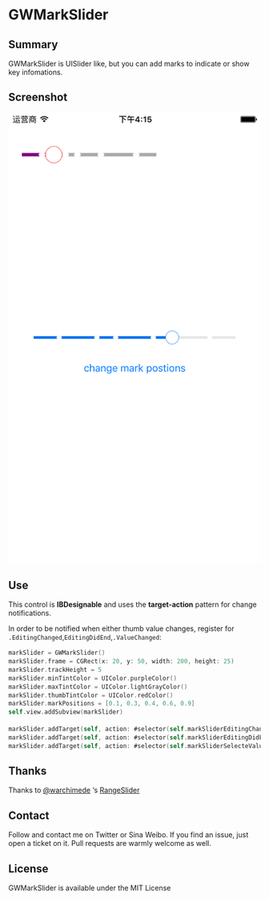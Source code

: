 # GWMarkSlider

## Summary
GWMarkSlider is UISlider like, but you can add marks to indicate or show key infomations.

## Screenshot
![](https://github.com/gewill/GWMarkSlider/blob/master/Screenshot.png?raw=true)

## Use
This control is **IBDesignable** and uses the **target-action** pattern for change notifications.

In order to be notified when either thumb value changes, register for  `.EditingChanged`,`EditingDidEnd`,`.ValueChanged`:


```swift
markSlider = GWMarkSlider()
markSlider.frame = CGRect(x: 20, y: 50, width: 200, height: 25)
markSlider.trackHeight = 5
markSlider.minTintColor = UIColor.purpleColor()
markSlider.maxTintColor = UIColor.lightGrayColor()
markSlider.thumbTintColor = UIColor.redColor()
markSlider.markPositions = [0.1, 0.3, 0.4, 0.6, 0.9]
self.view.addSubview(markSlider)

markSlider.addTarget(self, action: #selector(self.markSliderEditingChanged(_:)), forControlEvents: .EditingChanged)
markSlider.addTarget(self, action: #selector(self.markSliderEditingDidEnd(_:)), forControlEvents: .EditingDidEnd)
markSlider.addTarget(self, action: #selector(self.markSliderSelecteValueChanged(_:)), forControlEvents: .ValueChanged)
```


## Thanks
Thanks to  [@warchimede](http://twitter.com/warchimede) ‘s [RangeSlider](https://github.com/warchimede/RangeSlider)

## Contact
Follow and contact me on Twitter or Sina Weibo. If you find an issue, just open a ticket on it. Pull requests are warmly welcome as well.

## License
GWMarkSlider is available under the MIT License

